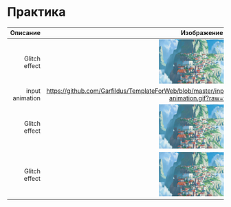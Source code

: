 <h1>Практика</h1>

| Описание| Изображение |
|-------------:|:--------:|
|Glitch effect|<img src="https://raw.githubusercontent.com/Garfildus/TemplateForWeb/master/image%20Glitch/preview%20Glitch.png" alt="drawing" width="200"/> |
|input animation|https://github.com/Garfildus/TemplateForWeb/blob/master/input%20target%20animation/preview%20input-animation.gif?raw=true |
|Glitch effect|<img src="https://raw.githubusercontent.com/Garfildus/TemplateForWeb/master/image%20Glitch/preview%20Glitch.png" alt="drawing" width="200"/> |
|Glitch effect|<img src="https://raw.githubusercontent.com/Garfildus/TemplateForWeb/master/image%20Glitch/preview%20Glitch.png" alt="drawing" width="200"/> |
